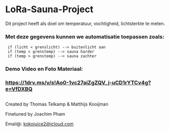 # LoRa-Sauna-Project


Dit project heeft als doel om temperatuur, vochtigheid, lichtsterkte te meten.

### Met deze gegevens kunnen we automatisatie toepassen zoals:
     if (licht < grenslicht) --> buitenlicht aan
     if (temp < grenstemp) --> sauna harder
     if (temp > grenstemp) --> sauna zachter
    


### Demo Video en Foto Materiaal: 
### https://1drv.ms/v/s!Ao0-1vc27aiZgZQV_j-uCD1rYTCv4g?e=VfDXBQ


##

Created by Thomas Telkamp & Matthijs Kooijman

Finetuned by Joachim Pham

Email@: kokojuice2@icloud.com
